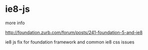 ie8-js
======
more info

http://foundation.zurb.com/forum/posts/241-foundation-5-and-ie8

ie8 js fix for foundation framework and common ie8 css issues 
